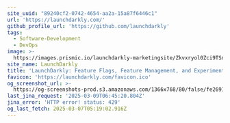 ```yaml
---
site_uuid: "89240cf2-0742-4654-aa2a-15a87f6446c1"
url: 'https://launchdarkly.com/'
github_profile_url: 'https://github.com/launchdarkly'
tags:
  - Software-Development
  - DevOps
image: >-
  https://images.prismic.io/launchdarkly-marketingsite/Zkvxryol0Zci9TSn_social-share-launchdarkly.jpg?ixlib=gatsbyFP&auto=format%2Ccompress%3Fauto%3Dcompress%2Cformat&fit=max
site_name: LaunchDarkly
title: 'LaunchDarkly: Feature Flags, Feature Management, and Experimentation'
favicon: 'https://launchdarkly.com/favicon.ico'
og_screenshot_url: >-
  https://og-screenshots-prod.s3.amazonaws.com/1366x768/80/false/fe269158e15420f50b86a735a800322b0f66896285513f89db27efe7c0de152e.jpeg
last_jina_request: '2025-03-09T06:45:20.804Z'
jina_error: 'HTTP error! status: 429'
og_last_fetch: 2025-03-07T05:19:02.916Z
---
```



